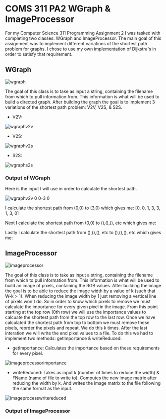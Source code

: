 # COMS 311 PA2 WGraph & ImageProcessor
For my Computer Science 311 Programming Assignment 2 I was tasked with completing two classes: WGraph and ImageProcessor. The main goal of this assignment was to implement different variations of the shortest path problem for graphs. I chose to use my own implementation of Dijkstra's in order to satisfy that requirement.

## WGraph
![wgraph](https://user-images.githubusercontent.com/40704571/48816945-ca572f00-ed09-11e8-87f8-dfa43b191fda.PNG)

The goal of this class is to take as input a string, containing the filename from which to pull information from. This information is what will be used to build a directed graph. After building the graph the goal is to implement 3 variations of the shortest path problem: V2V, V2S, & S2S.
- V2V:

![wgraphv2v](https://user-images.githubusercontent.com/40704571/48817349-ad236000-ed0b-11e8-94a2-d21a9e430bce.PNG)

- V2S:

![wgraphv2s](https://user-images.githubusercontent.com/40704571/48817476-45214980-ed0c-11e8-8073-368373534dee.PNG)

- S2S:

![wgraphs2s](https://user-images.githubusercontent.com/40704571/48817531-7d288c80-ed0c-11e8-92f9-39789fe2a53d.PNG)

### Output of WGraph
Here is the input I will use in order to calculate the shortest path.

![wgraphv2v 0 0-3 0](https://user-images.githubusercontent.com/40704571/48961213-77af8a00-ef38-11e8-957e-75c589093e2d.PNG)

I calculate the shortest path from (0,0) to (3,0) which gives me: [0, 0, 1, 3, 3, 1, 3, 0]

Next I calculate the shortest path from (0,0) to (),(),(), etc which gives me:

Lastly I calculate the shortest path from (),(),(), etc to (),(),(), etc which gives me:

## ImageProcessor
![imageprocessor](https://user-images.githubusercontent.com/40704571/48817009-14d8ab80-ed0a-11e8-975d-7a1e361406b0.PNG)

The goal of this class is to take as input a string, containing the filename from which to pull information from. This information is what will be used to build an image of pixels, containing the RGB values. After building the image the goal is to be able to reduce the image width by a value of k (such that W-k > 1). When reducing the image width by 1 just removing a vertical line of pixels won't do. So in order to know which pixels to remove we must calculate the importance for every given pixel in the image. From this point starting at the top row (0th row) we will use the importance values to calcuate the shortest path from the top row to the last row. Once we have calculated the shortest path from top to bottom we must remove these pixels, reorder the pixels and repeat. We do this k times. After the last interation we will write the end pixel values to a file. To do this we had to implement two methods: getImportance & writeReduced.
- getImportance: Calculates the importance based on these requirements for every pixel.

![imageprocessorimportance](https://user-images.githubusercontent.com/40704571/48817616-ed371280-ed0c-11e8-8291-2f5b0ececbd6.PNG)

- writeReduced: Takes as input k (number of times to reduce the width) & FName (name of file to write to). Computes the new image matrix after reducing the width by k. And writes the image matrix to the file following the same format as the input.

![imageprocesswritereduced](https://user-images.githubusercontent.com/40704571/48817804-d2b16900-ed0d-11e8-9229-55cf4bac4ff0.PNG)

### Output of ImageProcessor